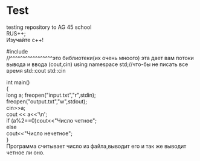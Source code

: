 # Test
testing repository to AG 45 school   
RUS++;                         
Изучайте с++!  

#include <iostream>  
//^^^^^^^^^^^^^^^^^это библиотеки(их очень мноого) этa дает вам потоки вывода и ввода (cout,cin)
using namespace std;//что-бы не писать все время std::cout std::cin

int main()   
{  
long a; 
    freopen("input.txt","r",stdin);    
    freopen("output.txt","w",stdout);  
    cin>>a;  
  cout << a<<'\n';  
  if (a%2==0)cout<<"Число четное";  
    else  
        cout<<"Число нечетное";  
}  
Программа считывает число из файла,выводит его и так же выводит четное ли оно.  
